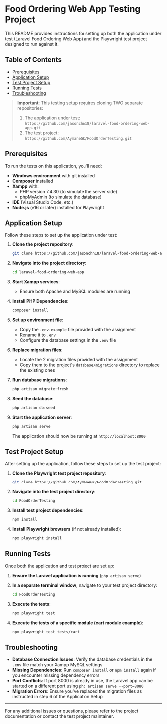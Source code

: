 # Food Ordering Web App Testing Project

This README provides instructions for setting up both the application under test (Laravel Food Ordering Web App) and the Playwright test project designed to run against it.

## Table of Contents
- [Prerequisites](#prerequisites)
- [Application Setup](#application-setup)
- [Test Project Setup](#test-project-setup)
- [Running Tests](#running-tests)
- [Troubleshooting](#troubleshooting)

> **Important**: This testing setup requires cloning TWO separate repositories:
> 1. The application under test: `https://github.com/jasonchn18/laravel-food-ordering-web-app.git`
> 2. The test project: `https://github.com/AymaneGK/FoodOrderTesting.git`

## Prerequisites

To run the tests on this application, you'll need:

- **Windows environment** with git installed
- **Composer** installed
- **Xampp** with:
  - PHP version 7.4.30 (to simulate the server side)
  - phpMyAdmin (to simulate the database)
- **IDE** (Visual Studio Code, etc.)
- **Node.js** (v16 or later) installed for Playwright

## Application Setup

Follow these steps to set up the application under test:

1. **Clone the project repository**:
   ```bash
   git clone https://github.com/jasonchn18/laravel-food-ordering-web-app.git
   ```

2. **Navigate into the project directory**:
   ```bash
   cd laravel-food-ordering-web-app
   ```

3. **Start Xampp services**:
   - Ensure both Apache and MySQL modules are running

4. **Install PHP Dependencies**:
   ```bash
   composer install
   ```

5. **Set up environment file**:
   - Copy the `.env.example` file provided with the assignment
   - Rename it to `.env`
   - Configure the database settings in the `.env` file

6. **Replace migration files**:
   - Locate the 2 migration files provided with the assignment
   - Copy them to the project's `database/migrations` directory to replace the existing ones

7. **Run database migrations**:
   ```bash
   php artisan migrate:fresh
   ```

8. **Seed the database**:
   ```bash
   php artisan db:seed
   ```

9. **Start the application server**:
   ```bash
   php artisan serve
   ```
   The application should now be running at `http://localhost:8000`

## Test Project Setup

After setting up the application, follow these steps to set up the test project:

1. **Clone the Playwright test project repository**:
   ```bash
   git clone https://github.com/AymaneGK/FoodOrderTesting.git
   ```

2. **Navigate into the test project directory**:
   ```bash
   cd FoodOrderTesting
   ```

3. **Install test project dependencies**:
   ```bash
   npm install
   ```

4. **Install Playwright browsers** (if not already installed):
   ```bash
   npx playwright install
   ```

## Running Tests

Once both the application and test project are set up:

1. **Ensure the Laravel application is running** (`php artisan serve`)

2. **In a separate terminal window**, navigate to your test project directory:
   ```bash
   cd FoodOrderTesting
   ```

3. **Execute the tests**:
   ```bash
   npx playwright test
   ```
   
4. **Execute the tests of a specific module (cart module example)**:
   ```bash
   npx playwright test tests/cart
   ```
   
## Troubleshooting

- **Database Connection Issues**: Verify the database credentials in the `.env` file match your Xampp MySQL settings
- **Missing Dependencies**: Run `composer install` or `npm install` again if you encounter missing dependency errors
- **Port Conflicts**: If port 8000 is already in use, the Laravel app can be started on a different port using `php artisan serve --port=8080`
- **Migration Errors**: Ensure you've replaced the migration files as instructed in step 6 of the Application Setup

---

For any additional issues or questions, please refer to the project documentation or contact the test project maintainer.
